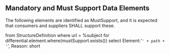 ## Mandatory and Must Support Data Elements

The following elements are identified as MustSupport, and it is expected that consumers and suppliers SHALL support these.



<fql>
from StructureDefinition
where url = %subject
for differential.element.where(mustSupport.exists())
select 
    Element:'<code>' + path + '</code>',
    Reason: short 
</fql>
